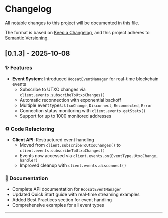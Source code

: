 # Changelog

All notable changes to this project will be documented in this file.

The format is based on [Keep a Changelog](https://keepachangelog.com/en/1.0.0/),
and this project adheres to [Semantic Versioning](https://semver.org/spec/v2.0.0.html).

## [0.1.3] - 2025-10-08

### ✨ Features

- **Event System**: Introduced `HoosatEventManager` for real-time blockchain events
    - Subscribe to UTXO changes via `client.events.subscribeToUtxoChanges()`
    - Automatic reconnection with exponential backoff
    - Multiple event types: `UtxoChange`, `Disconnect`, `Reconnected`, `Error`
    - Connection status monitoring with `client.events.getStats()`
    - Support for up to 1000 monitored addresses

### ♻️ Code Refactoring

- **Client API**: Restructured event handling
    - Moved from `client.subscribeToUtxoChanges()` to `client.events.subscribeToUtxoChanges()`
    - Events now accessed via `client.events.on(EventType.UtxoChange, handler)`
    - Improved cleanup with `client.events.disconnect()`

### 📝 Documentation

- Complete API documentation for `HoosatEventManager`
- Updated Quick Start guide with real-time streaming examples
- Added Best Practices section for event handling
- Comprehensive examples for all event types

---
